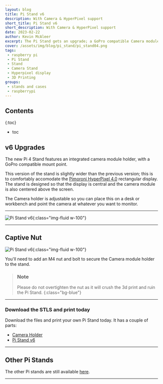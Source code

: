 ```yaml
---
layout: blog
title: Pi Stand v6
description: With Camera & HyperPixel support
short_title: Pi Stand v6
short_description: With Camera & HyperPixel support
date: 2023-02-22
author: Kevin McAleer
excerpt: The Pi Stand gets an upgrade; a GoPro compatible Camera module and Hyperpixel 4.0 display
cover: /assets/img/blog/pi_stand/pi_stand04.png
tags: 
 - raspberry pi
 - Pi Stand
 - Stand
 - Camera Stand
 - Hyperpixel display
 - 3D Printing
groups:
 - stands and cases
 - raspberrypi
---
```


## Contents

{:toc}
* toc

## v6 Upgrades

The new Pi 4 Stand features an integrated camera module holder, with a GoPro compatible mount point.

This version of the stand is slightly wider than the previous version; this is to comfortably accomodate the [Pimoroni HyperPixel 4.0](https://shop.pimoroni.com/products/hyperpixel-4?gclid=CjwKCAiAl9efBhAkEiwA4Toriisspu557V1cQ1dCyQq79vYMjO85RwiaCtif8435TQw_NoLyDcKrGxoCun0QAvD_BwE) rectangular display. The stand is designed so that the display is central and the camera module is also centered above the screen.

The Camera holder is adjustable so you can place this on a desk or workbench and point the camera at whatever you want to monitor.

---

![Pi Stand v6](/assets/img/blog/pi_stand/pi_stand_v6.png){:class="img-fluid w-100"}

---

## Captive Nut

![Pi Stand v6](/assets/img/blog/pi_stand/pi_stand03.jpg){:class="img-fluid w-100"}

You'll need to add an M4 nut and bolt to secure the Camera module holder to the stand.

> ### Note
>
> Please do not overtighten the nut as it will crush the 3d print and ruin the Pi Stand.
{:class="bg-blue"}

---

### Download the STLS and print today

Download the files and print your own Pi Stand today. It has a couple of parts:

* [Camera Holder](/assets/stl/pi_stand/camera_holder.stl)
* [Pi Stand v6](/assets/stl/pi_stand/pi_stand_v6.stl)

---

## Other Pi Stands

The other Pi stands are still available [here](/blog/pistands).

---
